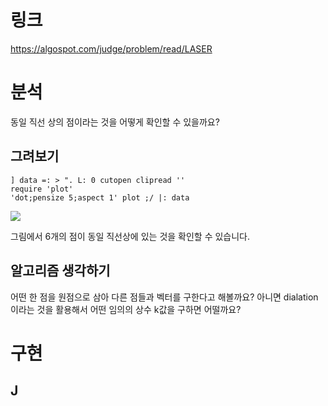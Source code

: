 # 링크 #
https://algospot.com/judge/problem/read/LASER
# 분석 #
동일 직선 상의 점이라는 것을 어떻게 확인할 수 있을까요?
## 그려보기 ##

	] data =: > ". L: 0 cutopen clipread ''
	require 'plot'
	'dot;pensize 5;aspect 1' plot ;/ |: data

![](http://i.imgur.com/UJk4QdE.png)

그림에서 6개의 점이 동일 직선상에 있는 것을 확인할 수 있습니다.
## 알고리즘 생각하기 ##
어떤 한 점을 원점으로 삼아 다른 점들과 벡터를 구한다고 해볼까요? 아니면 dialation이라는 것을 활용해서 어떤 임의의 상수 k값을 구하면 어떨까요?

# 구현 #
## J ##
